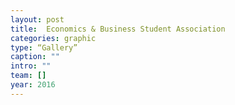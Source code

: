 ```yaml
---
layout: post
title:  Economics & Business Student Association
categories: graphic
type: “Gallery”
caption: ""
intro: ""
team: []
year: 2016
---
```

